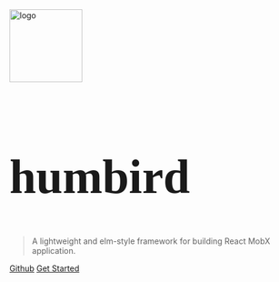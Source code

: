 <img width="128" height="128" alt="logo" src="https://raw.githubusercontent.com/humbirdjs/humbird/gh-pages/bumbird.ico" />
<h1 style="font-family: 'Megrim', cursive; font-size: 6em">humbird</h1>

> A lightweight and elm-style framework for building React MobX application.

[Github](https://github.com/humbirdjs/humbird)
[Get Started](/?id=humbird)
